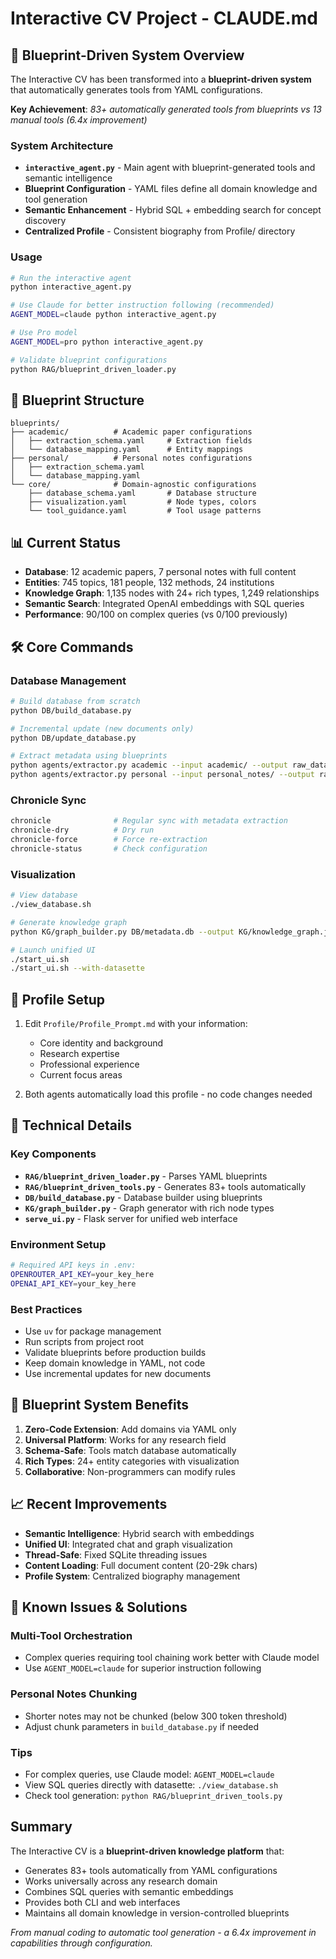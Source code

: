 # Interactive CV Project - CLAUDE.md

## 🚀 Blueprint-Driven System Overview

The Interactive CV has been transformed into a **blueprint-driven system** that automatically generates tools from YAML configurations.

**Key Achievement**: *83+ automatically generated tools from blueprints vs 13 manual tools (6.4x improvement)*

### System Architecture

- **`interactive_agent.py`** - Main agent with blueprint-generated tools and semantic intelligence
- **Blueprint Configuration** - YAML files define all domain knowledge and tool generation
- **Semantic Enhancement** - Hybrid SQL + embedding search for concept discovery
- **Centralized Profile** - Consistent biography from Profile/ directory

### Usage

```bash
# Run the interactive agent
python interactive_agent.py

# Use Claude for better instruction following (recommended)
AGENT_MODEL=claude python interactive_agent.py

# Use Pro model
AGENT_MODEL=pro python interactive_agent.py

# Validate blueprint configurations
python RAG/blueprint_driven_loader.py
```

## 📂 Blueprint Structure

```
blueprints/
├── academic/          # Academic paper configurations
│   ├── extraction_schema.yaml     # Extraction fields
│   └── database_mapping.yaml      # Entity mappings
├── personal/          # Personal notes configurations  
│   ├── extraction_schema.yaml
│   └── database_mapping.yaml
└── core/              # Domain-agnostic configurations
    ├── database_schema.yaml       # Database structure
    ├── visualization.yaml         # Node types, colors
    └── tool_guidance.yaml         # Tool usage patterns
```

## 📊 Current Status

- **Database**: 12 academic papers, 7 personal notes with full content
- **Entities**: 745 topics, 181 people, 132 methods, 24 institutions
- **Knowledge Graph**: 1,135 nodes with 24+ rich types, 1,249 relationships
- **Semantic Search**: Integrated OpenAI embeddings with SQL queries
- **Performance**: 90/100 on complex queries (vs 0/100 previously)

## 🛠️ Core Commands

### Database Management

```bash
# Build database from scratch
python DB/build_database.py

# Incremental update (new documents only)
python DB/update_database.py

# Extract metadata using blueprints
python agents/extractor.py academic --input academic/ --output raw_data/academic/extracted_metadata/
python agents/extractor.py personal --input personal_notes/ --output raw_data/personal_notes/extracted_metadata/
```

### Chronicle Sync

```bash
chronicle              # Regular sync with metadata extraction
chronicle-dry          # Dry run
chronicle-force        # Force re-extraction
chronicle-status       # Check configuration
```

### Visualization

```bash
# View database
./view_database.sh

# Generate knowledge graph
python KG/graph_builder.py DB/metadata.db --output KG/knowledge_graph.json

# Launch unified UI
./start_ui.sh
./start_ui.sh --with-datasette
```

## 🎯 Profile Setup

1. Edit `Profile/Profile_Prompt.md` with your information:
   - Core identity and background
   - Research expertise
   - Professional experience
   - Current focus areas

2. Both agents automatically load this profile - no code changes needed

## 🔧 Technical Details

### Key Components

- **`RAG/blueprint_driven_loader.py`** - Parses YAML blueprints
- **`RAG/blueprint_driven_tools.py`** - Generates 83+ tools automatically
- **`DB/build_database.py`** - Database builder using blueprints
- **`KG/graph_builder.py`** - Graph generator with rich node types
- **`serve_ui.py`** - Flask server for unified web interface

### Environment Setup

```bash
# Required API keys in .env:
OPENROUTER_API_KEY=your_key_here
OPENAI_API_KEY=your_key_here
```

### Best Practices

- Use `uv` for package management
- Run scripts from project root
- Validate blueprints before production builds
- Keep domain knowledge in YAML, not code
- Use incremental updates for new documents

## 🚀 Blueprint System Benefits

1. **Zero-Code Extension**: Add domains via YAML only
2. **Universal Platform**: Works for any research field
3. **Schema-Safe**: Tools match database automatically
4. **Rich Types**: 24+ entity categories with visualization
5. **Collaborative**: Non-programmers can modify rules

## 📈 Recent Improvements

- **Semantic Intelligence**: Hybrid search with embeddings
- **Unified UI**: Integrated chat and graph visualization
- **Thread-Safe**: Fixed SQLite threading issues
- **Content Loading**: Full document content (20-29k chars)
- **Profile System**: Centralized biography management

## 🎯 Known Issues & Solutions

### Multi-Tool Orchestration
- Complex queries requiring tool chaining work better with Claude model
- Use `AGENT_MODEL=claude` for superior instruction following

### Personal Notes Chunking
- Shorter notes may not be chunked (below 300 token threshold)
- Adjust chunk parameters in `build_database.py` if needed

### Tips
- For complex queries, use Claude model: `AGENT_MODEL=claude`
- View SQL queries directly with datasette: `./view_database.sh`
- Check tool generation: `python RAG/blueprint_driven_tools.py`

## Summary

The Interactive CV is a **blueprint-driven knowledge platform** that:
- Generates 83+ tools automatically from YAML configurations
- Works universally across any research domain
- Combines SQL queries with semantic embeddings
- Provides both CLI and web interfaces
- Maintains all domain knowledge in version-controlled blueprints

*From manual coding to automatic tool generation - a 6.4x improvement in capabilities through configuration.*